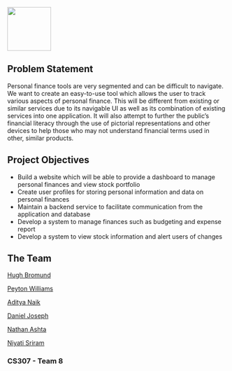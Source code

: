 <img src="https://i.imgur.com/CyybBmS.png" height=100><br>


## Problem Statement
Personal finance tools are very segmented and can be difficult to navigate. We want to create an easy-to-use tool which allows the user to track various aspects of personal finance. This will be different from existing or similar services due to its navigable UI as well as its combination of existing services into one application. It will also attempt to further the public’s financial literacy through the use of pictorial representations and other devices to help those who may not understand financial terms used in other, similar products.

## Project Objectives
- Build a website which will be able to provide a dashboard to manage personal finances and view stock portfolio
- Create user profiles for storing personal information and data on personal finances
- Maintain a backend service to facilitate communication from the application and database
- Develop a system to manage finances such as budgeting and expense report
- Develop a system to view stock information and alert users of changes

## The Team
[Hugh Bromund](https://www.linkedin.com/in/hughbromund/)

[Peyton Williams](https://www.linkedin.com/in/peytondowwilliams/)

[Aditya Naik](https://www.linkedin.com/in/aditya-naik-905162172/)

[Daniel Joseph](https://www.linkedin.com/in/daniel-joseph-1aab41144/)

[Nathan Ashta](https://www.linkedin.com/in/nathanashta/)

[Niyati Sriram](https://www.linkedin.com/in/niyatisriram/)

### CS307 - Team 8
